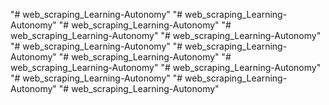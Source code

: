 "# web_scraping_Learning-Autonomy" 
"# web_scraping_Learning-Autonomy" 
"# web_scraping_Learning-Autonomy" 
"# web_scraping_Learning-Autonomy" 
"# web_scraping_Learning-Autonomy" 
"# web_scraping_Learning-Autonomy" 
"# web_scraping_Learning-Autonomy" 
"# web_scraping_Learning-Autonomy" 
"# web_scraping_Learning-Autonomy" 
"# web_scraping_Learning-Autonomy" 
"# web_scraping_Learning-Autonomy" 
"# web_scraping_Learning-Autonomy" 
"# web_scraping_Learning-Autonomy" 
